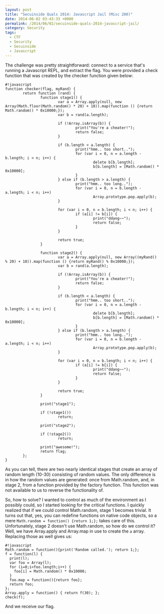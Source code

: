 ```yaml
---
layout: post
title: "Secuinside Quals 2014: Javascript Jail (Misc 200)"
date: 2014-06-02 03:43:33 +0000
permalink: /2014/06/02/secuinside-quals-2014-javascript-jail/
category: Security
tags:
  - CTF
  - Security
  - Secuinside
  - Javascript
---
```

The challenge was pretty straightforward: connect to a service that's running a Javascript REPL, and extract the flag.  You were provided a check function that was created by the checker function given below:

    #!javascript
    function checker(flag, myRand) {
            return function (rand) {
                    function stage1() {
                            var a = Array.apply(null, new Array(Math.floor(Math.random() * 20) + 10)).map(function () {return Math.random() * 0x10000;});
                            var b = rand(a.length);
    
                            if (!Array.isArray(b)) {
                                    print("You're a cheater!");
                                    return false;
                            }
    
                            if (b.length < a.length) {
                                    print("hmm.. too short..");
                                    for (var i = 0, n = a.length - b.length; i < n; i++) {
                                            delete b[b.length];
                                            b[b.length] = [Math.random() * 0x10000];
                                    }
                            } else if (b.length > a.length) {
                                    print("hmm.. too long..");
                                    for (var i = 0, n = b.length - a.length; i < n; i++)
                                            Array.prototype.pop.apply(b);
                            }
    
                            for (var i = 0, n = b.length; i < n; i++) {
                                    if (a[i] != b[i]) {
                                            print("ddang~~");
                                            return false;
                                    }
                            }
    
                            return true;
                    }
    
                    function stage2() {
                            var a = Array.apply(null, new Array((myRand() % 20) + 10)).map(function () {return myRand() % 0x10000;});
                            var b = rand(a.length);
    
                            if (!Array.isArray(b)) {
                                    print("You're a cheater!");
                                    return false;
                            }
    
                            if (b.length < a.length) {
                                    print("hmm.. too short..");
                                    for (var i = 0, n = a.length - b.length; i < n; i++) {
                                            delete b[b.length];
                                            b[b.length] = [Math.random() * 0x10000];
                                    }
                            } else if (b.length > a.length) {
                                    print("hmm.. too long..");
                                    for (var i = 0, n = b.length - a.length; i < n; i++)
                                            Array.prototype.pop.apply(b);
                            }
    
                            for (var i = 0, n = b.length; i < n; i++) {
                                    if (a[i] != b[i]) {
                                            print("ddang~~");
                                            return false;
                                    }
                            }
    
                            return true;
                    }
    
                    print("stage1");
    
                    if (!stage1())
                            return;
    
                    print("stage2");
    
                    if (!stage2())
                            return;
    
                    print("awesome!");
                    return flag;
            };
    }

As you can tell, there are two nearly identical stages that create an array of random length (10-30) consisting of random values.  The only difference is in how the random values are generated: once from Math.random, and, in stage 2, from a function provided by the factory function.  This function was not available to us to reverse the functionality of.

So, how to solve?  I wanted to control as much of the environment as I possibly could, so I started looking for the critical functions.  I quickly realized that if we could control Math.random, stage 1 becomes trivial.  It turns out that, yes, you can redefine functions on native code objects, so a mere `Math.random = function() {return 1;};` takes care of this.  Unfortunately, stage 2 doesn't use Math.random, so how do we control it?  Well, we have Array.apply and Array.map in use to create the `a` array.  Replacing those as well gives us:

    #!javascript
    Math.random = function(){print('Random called.'); return 1;};
    f = function(l) {
      print(l);
      var foo = Array(l);
      for (i=0;i<foo.length;i++) {
        foo[i] = Math.random() * 0x10000;
      }
      foo.map = function(){return foo};
      return foo;
    };
    Array.apply = function() { return f(30); };
    check(f);

And we receive our flag.
